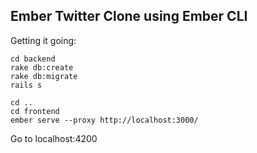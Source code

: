 ## Ember Twitter Clone using Ember CLI

Getting it going:

```
cd backend
rake db:create
rake db:migrate
rails s

cd ..
cd frontend
ember serve --proxy http://localhost:3000/
```

Go to localhost:4200
